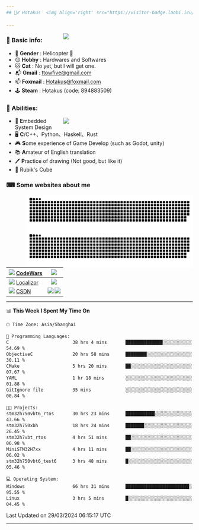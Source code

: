 ```yaml
---
## 🕵️‍♂️ Hotakus  <img align='right' src="https://visitor-badge.laobi.icu/badge?page_id=hotakus.visitor-badge&left_text=Views&format=true" width=70 >

---
```


<picture>
  <source
    srcset="https://github-readme-stats-git-master-hotakus.vercel.app/api/top-langs/?username=hotakus&hide=html&layout=compact&border_radius=10&theme=calm#gh-dark-mode-only"
    media="(prefers-color-scheme: dark)"
  />
  <source
    srcset="https://github-readme-stats-git-master-hotakus.vercel.app/api/top-langs/?username=hotakus&hide=html&layout=compact&border_radius=10&theme=default#gh-light-mode-only"
    media="(prefers-color-scheme: light), (prefers-color-scheme: no-preference)"
  />
  <img src='https://github-readme-stats-git-master-hotakus.vercel.app/api/top-langs/?username=hotakus&layout=compact&border_radius=10&theme=calm#gh-dark-mode-only' width=350 align='right'>
</picture>

### 📰 Basic info:
- 👬 **Gender** : Helicopter 🚁
- 😍 **Hobby** : Hardwares and Softwares
- 🐱 **Cat** : No yet, but I will get one.
- 📬 **Gmail** : ttowfive@gmail.com
- 📫 **Foxmail** : Hotakus@foxmail.com
- 🕹 **Steam** : Hotakus (code: 894883509)

### 💪 Abilities:

<picture>
  <source
    srcset="https://github-readme-stats-git-master-hotakus.vercel.app/api?username=hotakus&show_icons=true&theme=calm&border_radius=10"
    media="(prefers-color-scheme: dark)"
  />
  <source
    srcset="https://github-readme-stats-git-master-hotakus.vercel.app/api?username=hotakus&show_icons=true&theme=default&border_radius=10"
    media="(prefers-color-scheme: light), (prefers-color-scheme: no-preference)"
  />
  <img src='https://github-readme-stats-git-master-hotakus.vercel.app/api?username=hotakus&show_icons=true&theme=calm&border_radius=10' width=350 align='right'>
</picture>

- 🔌 **E**mbedded System Design
- 🖥 **C**/C++、Python、Haskell、Rust
- 🎮 **S**ome experience of Game Develop (such as Godot, unity)
- 📚 **A**mateur of English translation 
- 🖊 **P**ractice of drawing (Not good, but like it) 
- 🎲 Rubik's Cube

### ⌨ Some websites about me
<img src='https://github.com/Hotakus/Hotakus/blob/output/github-contribution-grid-snake-dark.svg#gh-dark-mode-only' width=450 align='right'>
<img src='https://github.com/Hotakus/Hotakus/blob/output/github-contribution-grid-snake.svg#gh-light-mode-only' width=450 align='right'>

| <img src='https://www.codewars.com/packs/assets/logo.61192cf7.svg' width=15 > [CodeWars](https://www.codewars.com/users/Hotakus) |<img src='https://www.codewars.com/users/Hotakus/badges/micro' width=150 >|  
| :---- | :----: | 
|<img src='https://www.localizor.com/images/favicon.png' width=17 > [Localizor](https://www.codewars.com/users/Hotakus)| <img src='https://www.localizor.com/images/localizor-logo.png' width=100 > |
|<img src='https://img-home.csdnimg.cn/images/20201124032511.png' width=30 > [CSDN](https://blog.csdn.net/qq_26106317?spm=1010.2135.3001.5421)|<img width=16 src="https://img-home.csdnimg.cn/images/20210108035947.gif"> <img src="https://csdnimg.cn/identity/blog4.png" width=16>|

---

<!--START_SECTION:waka-->
📊 **This Week I Spent My Time On** 

```text
🕑︎ Time Zone: Asia/Shanghai

💬 Programming Languages: 
C                        38 hrs 4 mins       ██████████████░░░░░░░░░░░   54.69 % 
ObjectiveC               20 hrs 58 mins      ████████░░░░░░░░░░░░░░░░░   30.11 % 
CMake                    5 hrs 20 mins       ██░░░░░░░░░░░░░░░░░░░░░░░   07.67 % 
YAML                     1 hr 18 mins        ░░░░░░░░░░░░░░░░░░░░░░░░░   01.88 % 
GitIgnore file           35 mins             ░░░░░░░░░░░░░░░░░░░░░░░░░   00.84 % 

🐱‍💻 Projects: 
stm32h750vbt6_rtos       30 hrs 23 mins      ███████████░░░░░░░░░░░░░░   43.66 % 
stm32h750xbh             18 hrs 24 mins      ███████░░░░░░░░░░░░░░░░░░   26.45 % 
stm32h7vbt_rtos          4 hrs 51 mins       ██░░░░░░░░░░░░░░░░░░░░░░░   06.98 % 
MiniSTM32H7xx            4 hrs 11 mins       ██░░░░░░░░░░░░░░░░░░░░░░░   06.02 % 
stm32h750vbt6_test6      3 hrs 48 mins       █░░░░░░░░░░░░░░░░░░░░░░░░   05.46 % 

💻 Operating System: 
Windows                  66 hrs 31 mins      ████████████████████████░   95.55 % 
Linux                    3 hrs 5 mins        █░░░░░░░░░░░░░░░░░░░░░░░░   04.45 % 
```


 Last Updated on 29/03/2024 06:15:17 UTC
<!--END_SECTION:waka-->

---
